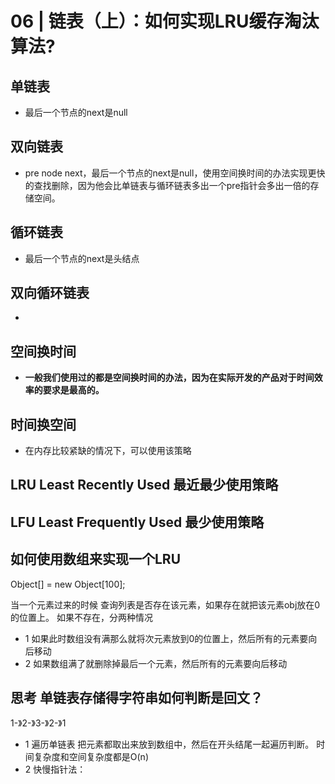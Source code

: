 # 06 | 链表（上）：如何实现LRU缓存淘汰算法?

## 单链表
- 最后一个节点的next是null

## 双向链表
- pre node next，最后一个节点的next是null，使用空间换时间的办法实现更快的查找删除，因为他会比单链表与循环链表多出一个pre指针会多出一倍的存储空间。

## 循环链表
- 最后一个节点的next是头结点

## 双向循环链表
- 


## 空间换时间
- **一般我们使用过的都是空间换时间的办法，因为在实际开发的产品对于时间效率的要求是最高的。**


## 时间换空间
- 在内存比较紧缺的情况下，可以使用该策略

## LRU Least Recently Used 最近最少使用策略

## LFU Least Frequently Used 最少使用策略


## 如何使用数组来实现一个LRU

Object[] = new Object[100];

当一个元素过来的时候 查询列表是否存在该元素，如果存在就把该元素obj放在0的位置上。
如果不存在，分两种情况
- 1 如果此时数组没有满那么就将次元素放到0的位置上，然后所有的元素要向后移动
- 2 如果数组满了就删除掉最后一个元素，然后所有的元素要向后移动


## 思考 单链表存储得字符串如何判断是回文？

1-》2-》3-》2-》1

- 1 遍历单链表 把元素都取出来放到数组中，然后在开头结尾一起遍历判断。 时间复杂度和空间复杂度都是O(n)
- 2 快慢指针法：